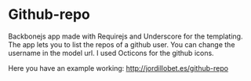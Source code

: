 Github-repo
===========

Backbonejs app made with Requirejs and Underscore for the templating. The app lets you to list the repos of a github user. You can change the username in the model url. I used Octicons for the github icons.

Here you have an example working: http://jordillobet.es/github-repo


